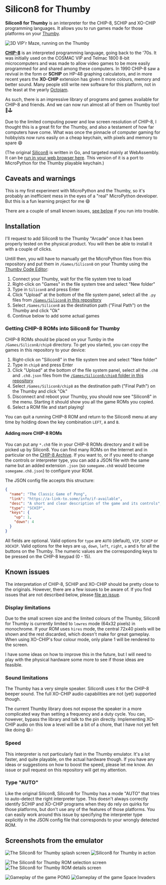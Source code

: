 # Silicon8 for Thumby

**Silicon8 for Thumby** is an interpreter for the CHIP-8, SCHIP and XO-CHIP
programming languages. It allows you to run games made for those platforms on your [Thumby](https://thumby.us/).

![3D VIP'r Maze, running on the Thumby](./pictures/hardware-3d-vipr-maze.jpg)

**[CHIP-8](https://en.wikipedia.org/wiki/CHIP-8)** is an interpreted programming
language, going back to the '70s. It was initially used on the COSMAC VIP and
Telmac 1800 8-bit microcomputers and was made to allow video games to be more
easily programmed for and shared among these computers. In 1990 CHIP-8 saw a
revival in the form or **SCHIP** on HP-48 graphing calculators, and in more
recent years the **XO-CHIP** extension has given it more colours, memory and
better sound. Many people still write new software for this platform, not in the
least at the yearly [Octojam](https://itch.io/jam/octojam-8).

As such, there is an impressive library of programs and games available for
CHIP-8 and friends. And we can now run almost all of them on Thumby too! 👾🕹

Due to the limited computing power and low screen resolution of CHIP-8, I
thought this is a great fit for the Thumby, and also a testament of how far
computers have come. What was once the pinnacle of computer gaming for hobbyists
now runs easily on a cheap keychain, with pixels and memory to spare 😄

(The original [Silicon8](https://github.com/Timendus/silicon8) is written in Go,
and targeted mainly at WebAssembly. It can be [run in your web browser
here](https://timendus.github.io/silicon8/). This version of it is a port to
MicroPython for the Thumby playable keychain.)

## Caveats and warnings

This is my first experiment with MicroPython and the Thumby, so it's probably an
inefficient mess in the eyes of a "real" MicroPython developer. But this is a
fun learning project for me 😄

There are a couple of small known issues, [see below](#known-issues) if you run
into trouble.

## Installation

I'll request to add Silicon8 to the Thumby "Arcade" once it has been properly
tested on the physical product. You will then be able to install it with a
couple of clicks.

Untill then, you will have to manually get the MicroPython files from this
repository and put them in `/Games/Silicon8` on your Thumby using the [Thumby
Code Editor](https://code.thumby.us/):

1. Connect your Thumby, wait for the file system tree to load
2. Right-click on "Games" in the file system tree and select "New folder"
3. Type in `Silicon8` and press Enter
4. Click "Upload" at the bottom of the file system panel, select all the `.py`
   files from [`/Games/Silicon8` in this repository](./Games/Silicon8)
5. Select `/Games/Silicon8` as the destination path ("Final Path") on the Thumby
   and click "Ok"
6. Continue below to add some actual games

### Getting CHIP-8 ROMs into Silicon8 for Thumby

CHIP-8 ROMs should be placed on your Tumby in the `/Games/Silicon8/chip8`
directory. To get you started, you can copy the games in this repository to your
device:

1. Right-click on "Silicon8" in the file system tree and select "New folder"
2. Type in `chip8` and press Enter
3. Click "Upload" at the bottom of the file system panel, select all the `.ch8`
   and `.ch8.json` files from the [`/Games/Silicon8/chip8` folder in this
   repository](./Games/Silicon8/chip8)
4. Select `/Games/Silicon8/chip8` as the destination path ("Final Path") on the
   Thumby and click "Ok"
5. Disconnect and reboot your Thumby, you should now see "Silicon8" in the menu.
   Starting it should show you all the game ROMs you copied.
6. Select a ROM file and start playing!

You can quit a running CHIP-8 ROM and return to the Silicon8 menu at any time by
holding down the key combination `LEFT`, `A` and `B`.

#### Adding more CHIP-8 ROMs

You can put any `*.ch8` file in your CHIP-8 ROMs directory and it will be picked
up by Silicon8. You can find many ROMs on the Internet and in particular on the
[CHIP-8 Archive](https://johnearnest.github.io/chip8Archive/). If you want to,
or if you need to change the controls or interpreter type, you can add a JSON
file with the same name but an added extension `.json` (so `somegame.ch8` would
become `somegame.ch8.json`) to configure your ROM.

The JSON config file accepts this structure:

```json
{
  "name": "The Classic Game of Pong",
  "link": "https://a-link-to.some/info/if-available",
  "desc": "A short and clear description of the game and its controls",
  "type": "SCHIP",
  "keys": {
    "up": 1,
    "down": 4
  }
}
```

All fields are optional. Valid options for `type` are `AUTO` (default), `VIP`,
`SCHIP` or `XOCHIP`. Valid options for the keys are `up`, `down`, `left`,
`right`, `a` and `b` for all the buttons on the Thumby. The numeric values are
the corresponding keys to be pressed on the CHIP-8 keypad (0 - 15).

## Known issues

The interpretation of CHIP-8, SCHIP and XO-CHIP should be pretty close to the
originals. However, there are a few issues to be aware of. If you find issues
that are not described below, please [file an
issue](https://github.com/Timendus/thumby-silicon8/issues/new).

### Display limitations

Due to the small screen size and the limited colours of the Thumby, Silicon8 for
Thumby is currently limited to `lowres` mode (64x32 pixels) in monochrome. If
your ROM uses `hires` mode, the central 72x40 pixels will be shown and the rest
discarded, which doesn't make for great gameplay. When using XO-CHIP's four
colour mode, only plane 1 will be rendered to the screen.

I have some ideas on how to improve this in the future, but I will need to play
with the physical hardware some more to see if those ideas are feasible.

### Sound limitations

The Thumby has a very simple speaker. Silicon8 uses it for the CHIP-8 beeper
sound. The full XO-CHIP audio capabilities are not (yet) supported though.

The current Thumby library does not expose the speaker in a more complicated way
than setting a frequency and a duty cycle. You can, however, bypass the library
and talk to the pin directly. Implementing XO-CHIP audio on this low a level
will be a bit of a chore, that I have not yet felt like doing 😄🎶

### Speed

This interpreter is not particularly fast in the Thumby emulator. It's a lot
faster, and quite playable, on the actual hardware though. If you have any ideas
or suggestions on how to boost the speed, please let me know. An issue or pull
request on this repository will get my attention.

### Type "AUTO"

Like the original Silicon8, Silicon8 for Thumby has a mode "AUTO" that tries to
auto-detect the right interpreter type. This doesn't always correctly identify
SCHIP and XO-CHIP programs when they do rely on quirks for those platforms, but
don't use any of the features of those platforms. You can easily work around
this issue by specifying the interpreter type explicitly in the JSON config
file that corresponds to your wrongly detected ROM.

## Screenshots from the emulator

![The Silicon8 for Thumby splash screen](./pictures/emu-splash.png) ![Silicon8 for Thumby in action](./pictures/emu-video.gif)

![The Silicon8 for Thumby ROM selection screen](./pictures/emu-menu.png) ![The Silicon8 for Thumby ROM details screen](./pictures/emu-details.png)

![Gameplay of the game PONG](./pictures/emu-pong.png) ![Gameplay of the game Space Invaders](./pictures/emu-space.png)
